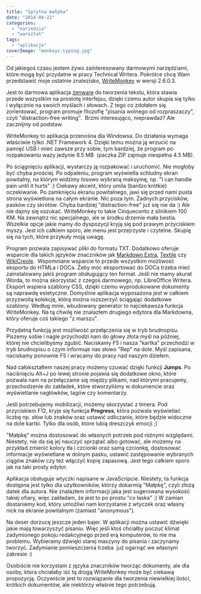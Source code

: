 ```yaml
---
title: "Sprytna małpka"
date: "2014-04-22"
categories: 
  - "narzedzia"
  - "warsztat"
tags: 
  - "aplikacje"
coverImage: "monkeys-typing.jpg"
---
```


Od jakiegoś czasu jestem żywo zainteresowany darmowymi narzędziami, które mogą być przydatne w pracy Technical Writera. Pokrótce chcę Wam przedstawić moje ostatnie znalezisko, [WriteMonkey](http://writemonkey.com/) w wersji 2.6.0.3.

Jest to darmowa aplikacja [zenware](http://searchunifiedcommunications.techtarget.com/definition/zenware "zenware") do tworzenia tekstu, która stawia przede wszystkim na prostotę interfejsu, dzięki czemu autor skupia się tylko i wyłącznie na swoich myślach i słowach. Z tego co zdołałem się zorientować, program promuje filozofię "pisania wolnego od rozpraszaczy", czyli "distraction-free writing".  Brzmi interesująco, nieprawdaż? Ale zacznijmy od podstaw.

WriteMonkey to aplikacja przenośna dla Windowsa. Do działania wymaga właściwie tylko .NET Framework 4. Dzięki temu można ją wrzucić na pamięć USB i mieć zawsze przy sobie, tym bardziej, że program po rozpakowaniu waży jedynie 8.5 MB  (paczka ZIP zajmuje niespełna 4.5 MB).

Po ściągnięciu aplikacji, wystarczy ją rozpakować i uruchomić. Nie mogłoby być chyba prościej. Po odpaleniu, program wyświetla schludny ekran powitalny, na którym widzimy losowo wybraną maksymę, np. "I can handle pain until it hurts" :) Ciekawy akcent, który umila (bardzo krótkie) oczekiwanie. Po zamknięciu ekranu powitalnego, jawi się przed nami pusta strona wyświetlona na całym ekranie. Nic poza tym. Żadnych przycisków, pasków czy skrótów. Chyba bardziej "distraction-free" już się nie da :) Ale nie dajmy się oszukać. WriteMonkey to takie Cinquecento z silnikiem 100 KM. Na zewnątrz nic specjalnego, ale w środku drzemie mała bestia. Wszelkie opcje jakie mamy do dyspozycji kryją się pod prawym przyciskiem myszy. Jest ich całkiem sporo, ale menu jest przejrzyste i czytelne. Skupię się na tych, które przykuły moją uwagę.

Program pozwala zapisywać pliki do formatu TXT. Dodatkowo oferuje wsparcie dla takich języków znaczników jak [Markdown Extra](http://en.wikipedia.org/wiki/Markdown_Extra), [Textile](http://en.wikipedia.org/wiki/Textile_(markup_language)) czy [WikiCreole](http://en.wikipedia.org/wiki/Creole_(markup)).  Wspomniane wsparcie to przede wszystkim możliwość eksportu do HTMLa i DOCa. Żeby móc eksportować do DOCa trzeba mieć zainstalowany jakiś program obsługujący ten format. Jeśli nie mamy akurat Worda, to można skorzystać z czegoś darmowego, np. LibreOffice Writera. Eksport wspiera szablony CSS, dzięki czemu wyprodukowane dokumenty są naprawdę estetyczne. Domyślnie aplikacja wyposażona jest w całkiem przyzwoitą kolekcję, którą można rozszerzyć ściągając dodatkowe szablony. Według mnie, wbudowany generator to najciekawsza funkcja WriteMonkey. Na tą chwilę nie znalazłem drugiego edytora dla Markdowna, który oferuje coś takiego "z marszu".

Przydatną funkcją jest możliwość przełączenia się w tryb brudnopisu. Piszemy sobie i nagle przychodzi nam do głowy złota myśl na później, której nie chcielibyśmy zgubić. Naciskamy F5 i nasza "kartka" przechodzi w tryb brudnopisu o czym informuje nas słowo "Rep" na dole. Myśl zapisana, naciskamy ponownie F5 i wracamy do pracy nad naszym dziełem.

Nad całokształtem naszej pracy możemy czuwać dzięki funkcji **Jumps**. Po naciśnięciu Alt+J po lewej stronie pojawia się dodatkowe okno, które pozwala nam na przełączanie się między plikami, nad którymi pracujemy, przechodzenie do zakładek, które stworzyliśmy w dokumencie oraz wyświetlanie nagłówków, tagów czy komentarzy.

Jeśli potrzebujemy mobilizacji, możemy skorzystać z timera. Pod przyciskiem F12, kryje się funkcja **Progress**, która pozwala wyświetlać liczbę np. słów lub znaków oraz ustawić odliczanie, które będzie widoczne na dole kartki. Tylko dla osób, które lubią dreszczyk emocji ;)

"Małpkę" można dostosować do własnych potrzeb pod różnymi względami. Niestety, nie da się jej nauczyć sprzątać albo gotować, ale możemy na przykład zmienić kolory tła i czcionki oraz samą czcionkę, dostosować informacje wyświetlane w dolnym pasku, ustawić zastępowanie wybranych ciągów znaków czy też włączyć kopię zapasową. Jest tego całkiem sporo jak na taki prosty edytor.

Aplikacja obsługuje wtyczki napisane w JavaScripcie. Niestety, ta funkcja dostępna jest tylko dla użytkowników, którzy dokarmią "Małpkę", czyli złożą datek dla autora. Nie znalazłem informacji jaka jest sugerowana wysokość takiej ofiary, więc zakładam, że jest to po prostu "co łaska" :) W zamian dostaniemy kod, który umożliwi nam korzystanie z wtyczek oraz własny nick na ekranie powitalnym (zamiast "anonymous").

Na deser dorzucę jeszcze jeden bajer. W aplikacji można ustawić dźwięki jakie mają towarzyszyć pisaniu. Więc jeśli ktoś chciałby poczuć klimat zadymionego pokoju redakcyjnego przed erą komputerów, to nie ma problemu. Wybieramy dźwięki starej maszyny do pisania i zaczynamy tworzyć. Zadymianie pomieszczenia trzeba  już ogarnąć we własnym zakresie :)

Osobiście nie korzystam z języka znaczników tworząc dokumenty, ale dla osoby, ktora chciałaby iść tą drogą WriteMonkey może być ciekawą propozycją. Oczywiście jest to rozwiązanie dla tworzenia niewielkiej ilości, krótkich dokumentów, ale niektórzy właśnie tego potrzebują.
